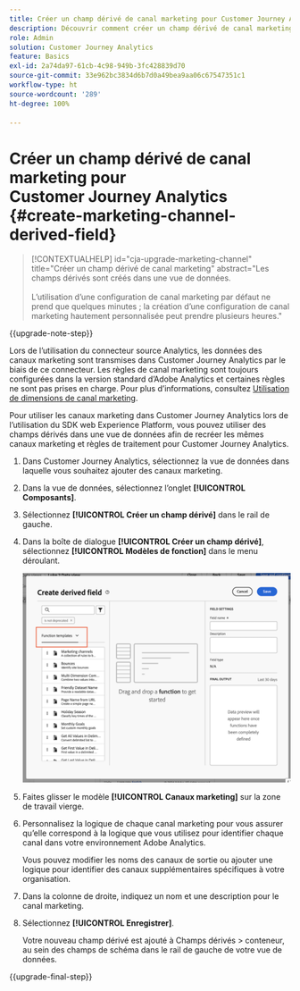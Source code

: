 ```yaml
---
title: Créer un champ dérivé de canal marketing pour Customer Journey Analytics
description: Découvrir comment créer un champ dérivé de canal marketing pour Customer Journey Analytics
role: Admin
solution: Customer Journey Analytics
feature: Basics
exl-id: 2a74da97-61cb-4c98-949b-3fc428839d70
source-git-commit: 33e962bc3834d6b7d0a49bea9aa06c67547351c1
workflow-type: ht
source-wordcount: '289'
ht-degree: 100%

---
```


# Créer un champ dérivé de canal marketing pour Customer Journey Analytics {#create-marketing-channel-derived-field}

<!-- markdownlint-disable MD034 -->

>[!CONTEXTUALHELP]
>id="cja-upgrade-marketing-channel"
>title="Créer un champ dérivé de canal marketing"
>abstract="Les champs dérivés sont créés dans une vue de données.<br><br>L’utilisation d’une configuration de canal marketing par défaut ne prend que quelques minutes ; la création d’une configuration de canal marketing hautement personnalisée peut prendre plusieurs heures."

<!-- markdownlint-enable MD034 -->

{{upgrade-note-step}}

Lors de l’utilisation du connecteur source Analytics, les données des canaux marketing sont transmises dans Customer Journey Analytics par le biais de ce connecteur. Les règles de canal marketing sont toujours configurées dans la version standard d’Adobe Analytics et certaines règles ne sont pas prises en charge. Pour plus d’informations, consultez [Utilisation de dimensions de canal marketing](/help/use-cases/aa-data/marketing-channels.md).

Pour utiliser les canaux marketing dans Customer Journey Analytics lors de l’utilisation du SDK web Experience Platform, vous pouvez utiliser des champs dérivés dans une vue de données afin de recréer les mêmes canaux marketing et règles de traitement pour Customer Journey Analytics.

1. Dans Customer Journey Analytics, sélectionnez la vue de données dans laquelle vous souhaitez ajouter des canaux marketing.

1. Dans la vue de données, sélectionnez l’onglet **[!UICONTROL Composants]**.

1. Sélectionnez **[!UICONTROL Créer un champ dérivé]** dans le rail de gauche.

1. Dans la boîte de dialogue **[!UICONTROL Créer un champ dérivé]**, sélectionnez **[!UICONTROL Modèles de fonction]** dans le menu déroulant.

   ![Créer des modèles de fonction de champ dérivé](assets/derived-field-create.png)

1. Faites glisser le modèle **[!UICONTROL Canaux marketing]** sur la zone de travail vierge.

1. Personnalisez la logique de chaque canal marketing pour vous assurer qu’elle correspond à la logique que vous utilisez pour identifier chaque canal dans votre environnement Adobe Analytics.

   Vous pouvez modifier les noms des canaux de sortie ou ajouter une logique pour identifier des canaux supplémentaires spécifiques à votre organisation.

1. Dans la colonne de droite, indiquez un nom et une description pour le canal marketing.

1. Sélectionnez **[!UICONTROL Enregistrer]**.

   Votre nouveau champ dérivé est ajouté à Champs dérivés > conteneur, au sein des champs de schéma dans le rail de gauche de votre vue de données.

{{upgrade-final-step}}
